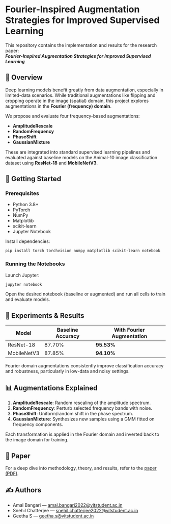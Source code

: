 # Fourier-Inspired Augmentation Strategies for Improved Supervised Learning

This repository contains the implementation and results for the research paper:  
**_Fourier-Inspired Augmentation Strategies for Improved Supervised Learning_**  

## 📄 Overview

Deep learning models benefit greatly from data augmentation, especially in limited-data scenarios. While traditional augmentations like flipping and cropping operate in the image (spatial) domain, this project explores augmentations in the **Fourier (frequency) domain**.

We propose and evaluate four frequency-based augmentations:
- **AmplitudeRescale**
- **RandomFrequency**
- **PhaseShift**
- **GaussianMixture**

These are integrated into standard supervised learning pipelines and evaluated against baseline models on the Animal-10 image classification dataset using **ResNet-18** and **MobileNetV3**.

## 🚀 Getting Started

### Prerequisites

- Python 3.8+
- PyTorch
- NumPy
- Matplotlib
- scikit-learn
- Jupyter Notebook

Install dependencies:
```bash
pip install torch torchvision numpy matplotlib scikit-learn notebook
```

### Running the Notebooks

Launch Jupyter:
```bash
jupyter notebook
```
Open the desired notebook (baseline or augmented) and run all cells to train and evaluate models.

## 🧪 Experiments & Results

| Model         | Baseline Accuracy | With Fourier Augmentation |
|---------------|-------------------|----------------------------|
| ResNet-18     | 87.70%            | **95.53%**                 |
| MobileNetV3   | 87.85%            | **94.10%**                 |

Fourier domain augmentations consistently improve classification accuracy and robustness, particularly in low-data and noisy settings.

## 📊 Augmentations Explained

1. **AmplitudeRescale**: Random rescaling of the amplitude spectrum.
2. **RandomFrequency**: Perturb selected frequency bands with noise.
3. **PhaseShift**: Uniform/random shift in the phase spectrum.
4. **GaussianMixture**: Synthesizes new samples using a GMM fitted on frequency components.

Each transformation is applied in the Fourier domain and inverted back to the image domain for training.

## 📎 Paper

For a deep dive into methodology, theory, and results, refer to the [paper (PDF)](./Fourier_Inspired_Augmentation_Strategies_for_Improved_Supervised_Learning.pdf).

## ✍️ Authors

- Amal Bangari — [amal.bangari2022@vitstudent.ac.in](mailto:amal.bangari2022@vitstudent.ac.in)
- Snehil Chatterjee — [snehil.chatterjee2022@vitstudent.ac.in](mailto:snehil.chatterjee2022@vitstudent.ac.in)
- Geetha S — [geetha.s@vitstudent.ac.in](mailto:geetha.s@vitstudent.ac.in)
